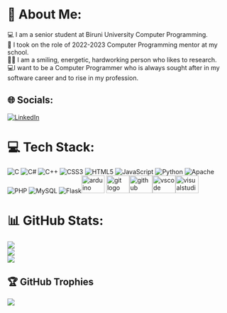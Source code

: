 # 💫 About Me:
💻 I am a senior student at Biruni University Computer Programming.<br>🏫 I took on the role of 2022-2023 Computer Programming mentor at my school.<br>🙋‍♀️ I am a smiling, energetic, hardworking person who likes to research.<br>💻I want to be a Computer Programmer who is always sought after in my software career and to rise in my profession.


## 🌐 Socials:
[![LinkedIn](https://img.shields.io/badge/LinkedIn-%230077B5.svg?logo=linkedin&logoColor=white)](https://linkedin.com/in/https://www.linkedin.com/in/yarennn/) 

# 💻 Tech Stack:
![C](https://img.shields.io/badge/c-%2300599C.svg?style=for-the-badge&logo=c&logoColor=white) ![C#](https://img.shields.io/badge/c%23-%23239120.svg?style=for-the-badge&logo=c-sharp&logoColor=white) ![C++](https://img.shields.io/badge/c++-%2300599C.svg?style=for-the-badge&logo=c%2B%2B&logoColor=white) ![CSS3](https://img.shields.io/badge/css3-%231572B6.svg?style=for-the-badge&logo=css3&logoColor=white) ![HTML5](https://img.shields.io/badge/html5-%23E34F26.svg?style=for-the-badge&logo=html5&logoColor=white) ![JavaScript](https://img.shields.io/badge/javascript-%23323330.svg?style=for-the-badge&logo=javascript&logoColor=%23F7DF1E) ![Python](https://img.shields.io/badge/python-3670A0?style=for-the-badge&logo=python&logoColor=ffdd54) ![Apache](https://img.shields.io/badge/apache-%23D42029.svg?style=for-the-badge&logo=apache&logoColor=white) ![PHP](https://img.shields.io/badge/php-%23777BB4.svg?style=for-the-badge&logo=php&logoColor=white) ![MySQL](https://img.shields.io/badge/mysql-%2300f.svg?style=for-the-badge&logo=mysql&logoColor=white) ![Flask](https://img.shields.io/badge/flask-%23000.svg?style=for-the-badge&logo=flask&logoColor=white)<img src="https://cdn.jsdelivr.net/gh/devicons/devicon/icons/arduino/arduino-original.svg" height="40" width="52" alt="arduino logo"  /> <img src="https://cdn.jsdelivr.net/gh/devicons/devicon/icons/git/git-original.svg" height="40" width="52" alt="git logo"  /><img src="https://cdn.jsdelivr.net/gh/devicons/devicon/icons/github/github-original.svg" height="40" width="52" alt="github logo"  /><img src="https://cdn.jsdelivr.net/gh/devicons/devicon/icons/vscode/vscode-original.svg" height="40" width="52" alt="vscode logo"  /><img src="https://cdn.jsdelivr.net/gh/devicons/devicon/icons/visualstudio/visualstudio-plain.svg" height="40" width="52" alt="visualstudio logo"  />

# 📊 GitHub Stats:
![](https://github-readme-stats.vercel.app/api?username=yarenahlatci&theme=dracula&hide_border=false&include_all_commits=false&count_private=false)<br/>
![](https://github-readme-streak-stats.herokuapp.com/?user=yarenahlatci&theme=dracula&hide_border=false)<br/>
![](https://github-readme-stats.vercel.app/api/top-langs/?username=yarenahlatci&theme=dracula&hide_border=false&include_all_commits=false&count_private=false&layout=compact)

## 🏆 GitHub Trophies
![](https://github-profile-trophy.vercel.app/?username=yarenahlatci&theme=radical&no-frame=false&no-bg=true&margin-w=4)

<!-- Proudly created with GPRM ( https://gprm.itsvg.in ) -->
